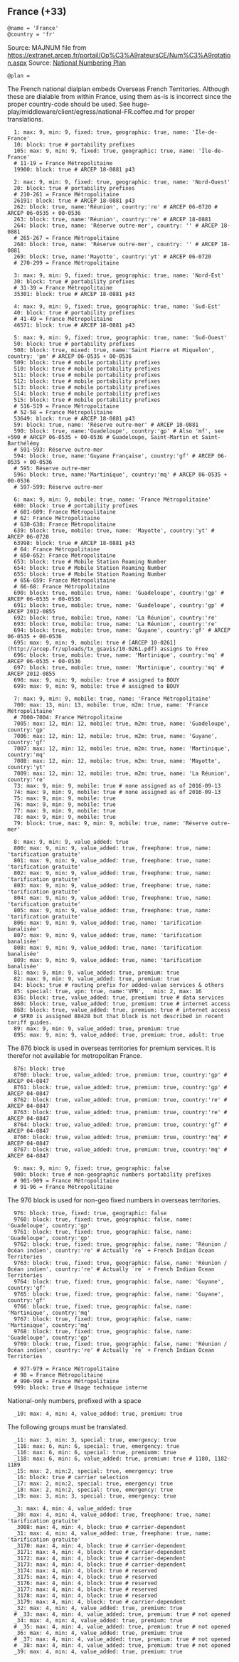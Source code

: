 France (+33)
------------

    @name = 'France'
    @country = 'fr'

Source: MAJNUM file from https://extranet.arcep.fr/portail/Op%C3%A9rateursCE/Num%C3%A9rotation.aspx
Source: [National Numbering Plan](https://www.arcep.fr/uploads/tx_gsavis/18-0881.pdf)

    @plan =

The French national dialplan embeds Overseas French Territories.
Although these are dialable from within France, using them as-is is incorrect since the proper country-code should be used.
See huge-play/middleware/client/egress/national-FR.coffee.md for proper translations.

      1: max: 9, min: 9, fixed: true, geographic: true, name: 'Île-de-France'
      10: block: true # portability prefixes
      105: max: 9, min: 9, fixed: true, geographic: true, name: 'Île-de-France'
      # 11-19 = France Métropolitaine
      19900: block: true # ARCEP 18-0881 p43

      2: max: 9, min: 9, fixed: true, geographic: true, name: 'Nord-Ouest'
      20: block: true # portability prefixes
      # 210-261 = France Métropolitaine
      26191: block: true # ARCEP 18-0881 p43
      262: block: true, name:'Réunion', country:'re' # ARCEP 06-0720 # ARCEP 06-0535 + 00-0536
      263: block: true, name:'Réunion', country:'re' # ARCEP 18-0881
      264: block: true, name: 'Réserve outre-mer', country: '' # ARCEP 18-0881
      # 265-267 = France Métropolitaine
      268: block: true, name: 'Réserve outre-mer', country: '' # ARCEP 18-0881
      269: block: true, name:'Mayotte', country:'yt' # ARCEP 06-0720
      # 270-299 = France Métropolitaine

      3: max: 9, min: 9, fixed: true, geographic: true, name: 'Nord-Est'
      30: block: true # portability prefixes
      # 31-39 = France Métropolitaine
      35301: block: true # ARCEP 18-0881 p43

      4: max: 9, min: 9, fixed: true, geographic: true, name: 'Sud-Est'
      40: block: true # portability prefixes
      # 41-49 = France Métropolitaine
      46571: block: true # ARCEP 18-0881 p43

      5: max: 9, min: 9, fixed: true, geographic: true, name: 'Sud-Ouest'
      50: block: true # portability prefixes
      508: block: true, mixed: true, name:'Saint Pierre et Miquelon', country: 'pm' # ARCEP 06-0535 + 00-0536
      509: block: true # mobile portability prefixes
      510: block: true # mobile portability prefixes
      511: block: true # mobile portability prefixes
      512: block: true # mobile portability prefixes
      513: block: true # mobile portability prefixes
      514: block: true # mobile portability prefixes
      515: block: true # mobile portability prefixes
      # 516-519 = France Métropolitaine
      # 52-58 = France Métropolitaine
      53649: block: true # ARCEP 18-0881 p43
      59: block: true, name: 'Réserve outre-mer' # ARCEP 18-0881
      590: block: true, name:'Guadeloupe', country:'gp' # Also 'mf', see +590 # ARCEP 06-0535 + 00-0536 # Guadeloupe, Saint-Martin et Saint-Barthélémy
      # 591-593: Réserve outre-mer
      594: block: true, name:'Guyane Française', country:'gf' # ARCEP 06-0535 + 00-0536
      # 595: Réserve outre-mer
      596: block: true, name:'Martinique', country:'mq' # ARCEP 06-0535 + 00-0536
      # 597-599: Réserve outre-mer

      6: max: 9, min: 9, mobile: true, name: 'France Métropolitaine'
      600: block: true # portability prefixes
      # 601-609: France Métropolitaine
      # 62: France Métropolitaine
      # 630-638: France Métropolitaine
      639: block: true, mobile: true, name: 'Mayotte', country:'yt' # ARCEP 06-0720
      63998: block: true # ARCEP 18-0881 p43
      # 64: France Métropolitaine
      # 650-652: France Métropolitaine
      653: block: true # Mobile Station Roaming Number
      654: block: true # Mobile Station Roaming Number
      655: block: true # Mobile Station Roaming Number
      # 656-659: France Métropolitaine
      # 66-68: France Métropolitaine
      690: block: true, mobile: true, name: 'Guadeloupe', country:'gp' # ARCEP 06-0535 + 00-0536
      691: block: true, mobile: true, name: 'Guadeloupe', country:'gp' # ARCEP 2012-0855
      692: block: true, mobile: true, name: 'La Réunion', country:'re'
      693: block: true, mobile: true, name: 'La Réunion', country:'re'
      694: block: true, mobile: true, name: 'Guyane', country:'gf' # ARCEP 06-0535 + 00-0536
      695: max: 9, min: 9, mobile: true # [ARCEP 10-0261](http://arcep.fr/uploads/tx_gsavis/10-0261.pdf) assigns to Free
      696: block: true, mobile: true, name: 'Martinique', country:'mq' # ARCEP 06-0535 + 00-0536
      697: block: true, mobile: true, name: 'Martinique', country:'mq' # ARCEP 2012-0855
      698: max: 9, min: 9, mobile: true # assigned to BOUY
      699: max: 9, min: 9, mobile: true # assigned to BOUY

      7: max: 9, min: 9, mobile: true, name: 'France Métropolitaine'
      700: max: 13, min: 13, mobile: true, m2m: true, name: 'France Métropolitaine'
      # 7000-7004: France Métropolitaine
      7005: max: 12, min: 12, mobile: true, m2m: true, name: 'Guadeloupe', country:'gp'
      7006: max: 12, min: 12, mobile: true, m2m: true, name: 'Guyane', country:'gf'
      7007: max: 12, min: 12, mobile: true, m2m: true, name: 'Martinique', country:'mq'
      7008: max: 12, min: 12, mobile: true, m2m: true, name: 'Mayotte', country:'yt'
      7009: max: 12, min: 12, mobile: true, m2m: true, name: 'La Réunion', country:'re'
      73: max: 9, min: 9, mobile: true # none assigned as of 2016-09-13
      74: max: 9, min: 9, mobile: true # none assigned as of 2016-09-13
      75: max: 9, min: 9, mobile: true
      76: max: 9, min: 9, mobile: true
      77: max: 9, min: 9, mobile: true
      78: max: 9, min: 9, mobile: true
      79: block: true, max: 9, min: 9, mobile: true, name: 'Réserve outre-mer'

      8: max: 9, min: 9, value_added: true
      800: max: 9, min: 9, value_added: true, freephone: true, name: 'tarification gratuite'
      801: max: 9, min: 9, value_added: true, freephone: true, name: 'tarification gratuite'
      802: max: 9, min: 9, value_added: true, freephone: true, name: 'tarification gratuite'
      803: max: 9, min: 9, value_added: true, freephone: true, name: 'tarification gratuite'
      804: max: 9, min: 9, value_added: true, freephone: true, name: 'tarification gratuite'
      805: max: 9, min: 9, value_added: true, freephone: true, name: 'tarification gratuite'
      806: max: 9, min: 9, value_added: true, name: 'tarification banalisée'
      807: max: 9, min: 9, value_added: true, name: 'tarification banalisée'
      808: max: 9, min: 9, value_added: true, name: 'tarification banalisée'
      809: max: 9, min: 9, value_added: true, name: 'tarification banalisée'
      81: max: 9, min: 9, value_added: true, premium: true
      82: max: 9, min: 9, value_added: true, premium: true
      84: block: true # routing prefix for added-value services & others
      85: special: true, vpn: true, name:'VPN',   min: 2, max: 16
      836: block: true, value_added: true, premium: true # data services
      860: block: true, value_added: true, premium: true # internet access
      868: block: true, value_added: true, premium: true # internet access
      # SFR0 is assigned 88428 but that block is not described in recent tariff guides.
      89: max: 9, min: 9, value_added: true, premium: true
      895: max: 9, min: 9, value_added: true, premium: true, adult: true

The 876 block is used in overseas territories for premium services. It is therefor not available for metropolitan France.

      876: block: true
      8760: block: true, value_added: true, premium: true, country:'gp' # ARCEP 04-0847
      8761: block: true, value_added: true, premium: true, country:'gp' # ARCEP 04-0847
      8762: block: true, value_added: true, premium: true, country:'re' # ARCEP 04-0847
      8763: block: true, value_added: true, premium: true, country:'re' # ARCEP 04-0847
      8764: block: true, value_added: true, premium: true, country:'gf' # ARCEP 04-0847
      8766: block: true, value_added: true, premium: true, country:'mq' # ARCEP 04-0847
      8767: block: true, value_added: true, premium: true, country:'mq' # ARCEP 04-0847

      9: max: 9, min: 9, fixed: true, geographic: false
      900: block: true # non-geographic numbers portability prefixes
      # 901-909 = France Métropolitaine
      # 91-96 = France Métropolitaine

The 976 block is used for non-geo fixed numbers in overseas territories.

      976: block: true, fixed: true, geographic: false
      9760: block: true, fixed: true, geographic: false, name: 'Guadeloupe', country:'gp'
      9761: block: true, fixed: true, geographic: false, name: 'Guadeloupe', country:'gp'
      9762: block: true, fixed: true, geographic: false, name: 'Réunion / Océan indien', country:'re' # Actually `re` + French Indian Ocean Territories
      9763: block: true, fixed: true, geographic: false, name: 'Réunion / Océan indien', country:'re' # Actually `re` + French Indian Ocean Territories
      9764: block: true, fixed: true, geographic: false, name: 'Guyane', country:'gf'
      9765: block: true, fixed: true, geographic: false, name: 'Guyane', country:'gf'
      9766: block: true, fixed: true, geographic: false, name: 'Martinique', country:'mq'
      9767: block: true, fixed: true, geographic: false, name: 'Martinique', country:'mq'
      9768: block: true, fixed: true, geographic: false, name: 'Guadeloupe', country:'gp'
      9769: block: true, fixed: true, geographic: false, name: 'Réunion / Océan indien', country:'re' # Actually `re` + French Indian Ocean Territories

      # 977-979 = France Métropolitaine
      # 98 = France Métropolitaine
      # 990-998 = France Métropolitaine
      999: block: true # Usage technique interne

National-only numbers, prefixed with a space

      _10: max: 4, min: 4, value_added: true, premium: true

The following groups must be translated.

      _11: max: 3, min: 3, special: true, emergency: true
      _116: max: 6, min: 6, special: true, emergency: true
      _116: max: 6, min: 6, special: true, premiumm: true
      _118: max: 6, min: 6, value_added: true, premium: true # 1180, 1182-1189
      _15: max: 2, min:2, special: true, emergency: true
      _16: block: true # carrier selection
      _17: max: 2, min:2, special: true, emergency: true
      _18: max: 2, min:2, special: true, emergency: true
      _19: max: 3, min: 3, special: true, emergency: true

      _3: max: 4, min: 4, value_added: true
      _30: max: 4, min: 4, value_added: true, freephone: true, name: 'tarification gratuite'
      _3008: max: 4, min: 4, block: true # carrier-dependent
      _31: max: 4, min: 4, value_added: true, freephone: true, name: 'tarification gratuite'
      _3170: max: 4, min: 4, block: true # carrier-dependent
      _3171: max: 4, min: 4, block: true # carrier-dependent
      _3172: max: 4, min: 4, block: true # carrier-dependent
      _3173: max: 4, min: 4, block: true # carrier-dependent
      _3174: max: 4, min: 4, block: true # reserved
      _3175: max: 4, min: 4, block: true # reserved
      _3176: max: 4, min: 4, block: true # reserved
      _3177: max: 4, min: 4, block: true # reserved
      _3178: max: 4, min: 4, block: true # reserved
      _3179: max: 4, min: 4, block: true # carrier-dependent
      _32: max: 4, min: 4, value_added: true, premium: true
      # _33: max: 4, min: 4, value_added: true, premium: true # not opened
      _34: max: 4, min: 4, value_added: true, premium: true
      # _35: max: 4, min: 4, value_added: true, premium: true # not opened
      _36: max: 4, min: 4, value_added: true, premium: true
      # _37: max: 4, min: 4, value_added: true, premium: true # not opened
      # _38: max: 4, min: 4, value_added: true, premium: true # not opened
      _39: max: 4, min: 4, value_added: true, premium: true
